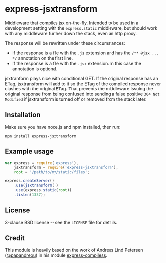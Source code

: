 # express-jsxtransform

Middleware that compiles jsx on-the-fly. Intended to be used in a
development setting with the `express.static` middleware, but should
work with any middleware further down the stack, even an http proxy.

The response will be rewritten under these circumstances:

* If the response is a file with the `.js` extension and has the
`/** @jsx ... */` annotation on the first line.
* If the response is a file with the `.jsx` extension. In this case
the annotation is optional.

jsxtranform plays nice with conditional GET. If the original response
has an ETag, jsxtransform will add to it so the ETag of the compiled
response never clashes with the original ETag. That prevents the
middleware issuing the original response from being confused into
sending a false positive `304 Not Modified` if jsxtransform is turned
off or removed from the stack later.


## Installation

Make sure you have node.js and npm installed, then run:

    npm install express-jsxtransform

## Example usage

```javascript
var express = require('express'),
    jsxtransform = require('express-jsxtransform'),
    root = '/path/to/my/static/files';

express.createServer()
    .use(jsxtransform())
    .use(express.static(root))
    .listen(1337);
```

## License

3-clause BSD license -- see the `LICENSE` file for details.

## Credit

This module is heavily based on the work of Andreas Lind Petersen
([@papandreou](https://github.com/papandreou)) in his module
[express-compiless](https://github.com/papandreou/express-compiless).
